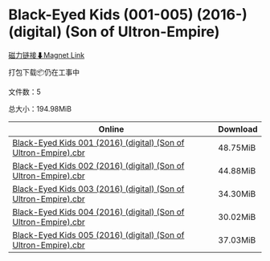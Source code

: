# Black-Eyed Kids (001-005) (2016-) (digital) (Son of Ultron-Empire)

[磁力链接⬇Magnet Link](magnet:?xt=urn:btih:915a95eed80bc8e230be79ca191f6ca0ca9f4067&dn=Black-Eyed%20Kids%20%28001-005%29%20%282016-%29%20%28digital%29%20%28Son%20of%20Ultron-Empire%29)

打包下载📦仍在工事中

文件数：5

总大小：194.98MiB

Online | Download
--- | ---
[Black-Eyed Kids 001 (2016) (digital) (Son of Ultron-Empire).cbr](https://github.com/alicewish/markdown/blob/master/comic/Black-Eyed-Kids-001-2016-digital-Son-of-Ultron-Empire-cbr.md) | 48.75MiB
[Black-Eyed Kids 002 (2016) (digital) (Son of Ultron-Empire).cbr](https://github.com/alicewish/markdown/blob/master/comic/Black-Eyed-Kids-002-2016-digital-Son-of-Ultron-Empire-cbr.md) | 44.88MiB
[Black-Eyed Kids 003 (2016) (digital) (Son of Ultron-Empire).cbr](https://github.com/alicewish/markdown/blob/master/comic/Black-Eyed-Kids-003-2016-digital-Son-of-Ultron-Empire-cbr.md) | 34.30MiB
[Black-Eyed Kids 004 (2016) (digital) (Son of Ultron-Empire).cbr](https://github.com/alicewish/markdown/blob/master/comic/Black-Eyed-Kids-004-2016-digital-Son-of-Ultron-Empire-cbr.md) | 30.02MiB
[Black-Eyed Kids 005 (2016) (digital) (Son of Ultron-Empire).cbr](https://github.com/alicewish/markdown/blob/master/comic/Black-Eyed-Kids-005-2016-digital-Son-of-Ultron-Empire-cbr.md) | 37.03MiB